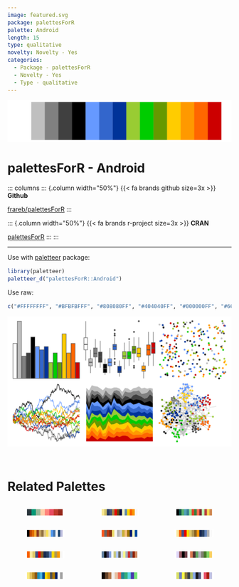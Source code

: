 ```yaml
---
image: featured.svg
package: palettesForR
palette: Android
length: 15
type: qualitative
novelty: Novelty - Yes
categories:
  - Package - palettesForR
  - Novelty - Yes
  - Type - qualitative
---
```


![](featured.svg)

# palettesForR - Android 

::: columns
::: {.column width="50%"}
{{< fa brands github size=3x >}}
**Github**

[frareb/palettesForR](https://github.com/frareb/palettesForR)
:::

::: {.column width="50%"}
{{< fa brands r-project size=3x >}}
**CRAN**

[palettesForR](https://CRAN.R-project.org/package=palettesForR)
:::
:::

<hr> 

Use with [paletteer](https://emilhvitfeldt.github.io/paletteer/) package:

```r
library(paletteer)
paletteer_d("palettesForR::Android")
```

Use raw:

```r
c("#FFFFFFFF", "#BFBFBFFF", "#808080FF", "#404040FF", "#000000FF", "#6699FFFF", "#3366CCFF", "#003399FF", "#99CC33FF", "#00CC00FF", "#669900FF", "#FFCC00FF", "#FF9900FF", "#FF6600FF", "#CC0000FF")
``` 

![](examples.svg) 

<br>

# Related Palettes

<div class="list" style="display: grid; grid-template-columns: auto auto auto;"> <figure class="figure">
<a href="../../awtools/a_palette/"> <img src="../../awtools/a_palette/featured.svg" style="width: 100%;" class="figure-img"></a>
</figure> <figure class="figure">
<a href="../../palettetown/typhlosion/"> <img src="../../palettetown/typhlosion/featured.svg" style="width: 100%;" class="figure-img"></a>
</figure> <figure class="figure">
<a href="../../palettetown/grovyle/"> <img src="../../palettetown/grovyle/featured.svg" style="width: 100%;" class="figure-img"></a>
</figure> <figure class="figure">
<a href="../../palettetown/crawdaunt/"> <img src="../../palettetown/crawdaunt/featured.svg" style="width: 100%;" class="figure-img"></a>
</figure> <figure class="figure">
<a href="../../palettetown/ledian/"> <img src="../../palettetown/ledian/featured.svg" style="width: 100%;" class="figure-img"></a>
</figure> <figure class="figure">
<a href="../../palettetown/quilava/"> <img src="../../palettetown/quilava/featured.svg" style="width: 100%;" class="figure-img"></a>
</figure> <figure class="figure">
<a href="../../palettetown/cyndaquil/"> <img src="../../palettetown/cyndaquil/featured.svg" style="width: 100%;" class="figure-img"></a>
</figure> <figure class="figure">
<a href="../../palettetown/gyarados/"> <img src="../../palettetown/gyarados/featured.svg" style="width: 100%;" class="figure-img"></a>
</figure> <figure class="figure">
<a href="../../palettetown/shiftry/"> <img src="../../palettetown/shiftry/featured.svg" style="width: 100%;" class="figure-img"></a>
</figure> <figure class="figure">
<a href="../../palettetown/mareep/"> <img src="../../palettetown/mareep/featured.svg" style="width: 100%;" class="figure-img"></a>
</figure> <figure class="figure">
<a href="../../ggthemr/copper/"> <img src="../../ggthemr/copper/featured.svg" style="width: 100%;" class="figure-img"></a>
</figure> <figure class="figure">
<a href="../../palettetown/manectric/"> <img src="../../palettetown/manectric/featured.svg" style="width: 100%;" class="figure-img"></a>
</figure> 
</div>
